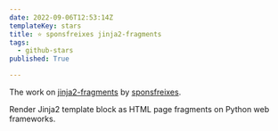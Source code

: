 ```yaml
---
date: 2022-09-06T12:53:14Z
templateKey: stars
title: ⭐ sponsfreixes jinja2-fragments
tags:
  - github-stars
published: True

---
```


The work on [jinja2-fragments](https://github.com/sponsfreixes/jinja2-fragments) by [sponsfreixes](https://github.com/sponsfreixes).

Render Jinja2 template block as HTML page fragments on Python web frameworks.

